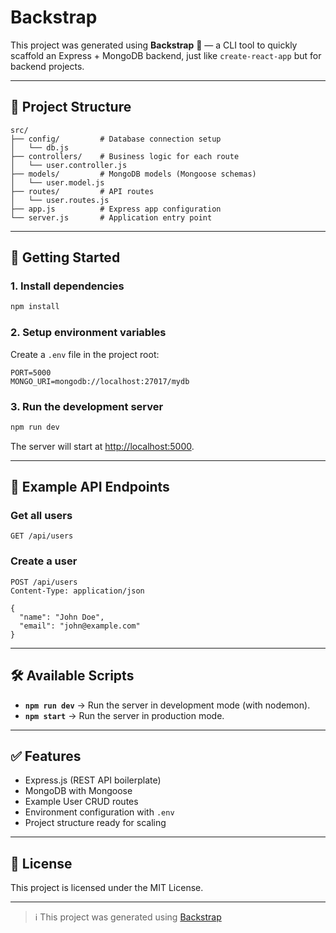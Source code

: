 

# Backstrap

This project was generated using **Backstrap** 🚀 — a CLI tool to quickly scaffold an Express + MongoDB backend, just like `create-react-app` but for backend projects.

---

## 📂 Project Structure

```
src/
├── config/         # Database connection setup
│   └── db.js
├── controllers/    # Business logic for each route
│   └── user.controller.js
├── models/         # MongoDB models (Mongoose schemas)
│   └── user.model.js
├── routes/         # API routes
│   └── user.routes.js
├── app.js          # Express app configuration
└── server.js       # Application entry point
```

---

## 🚀 Getting Started

### 1. Install dependencies

```bash
npm install
```

### 2. Setup environment variables

Create a `.env` file in the project root:

```env
PORT=5000
MONGO_URI=mongodb://localhost:27017/mydb
```

### 3. Run the development server

```bash
npm run dev
```

The server will start at [http://localhost:5000](http://localhost:5000).

---

## 📌 Example API Endpoints

### Get all users

```http
GET /api/users
```

### Create a user

```http
POST /api/users
Content-Type: application/json

{
  "name": "John Doe",
  "email": "john@example.com"
}
```

---

## 🛠 Available Scripts

* **`npm run dev`** → Run the server in development mode (with nodemon).
* **`npm start`** → Run the server in production mode.

---

## ✅ Features

* Express.js (REST API boilerplate)
* MongoDB with Mongoose
* Example User CRUD routes
* Environment configuration with `.env`
* Project structure ready for scaling

---

## 📜 License

This project is licensed under the MIT License.

---

> ℹ️ This project was generated using [Backstrap](https://github.com/yourusername/backstrap)

